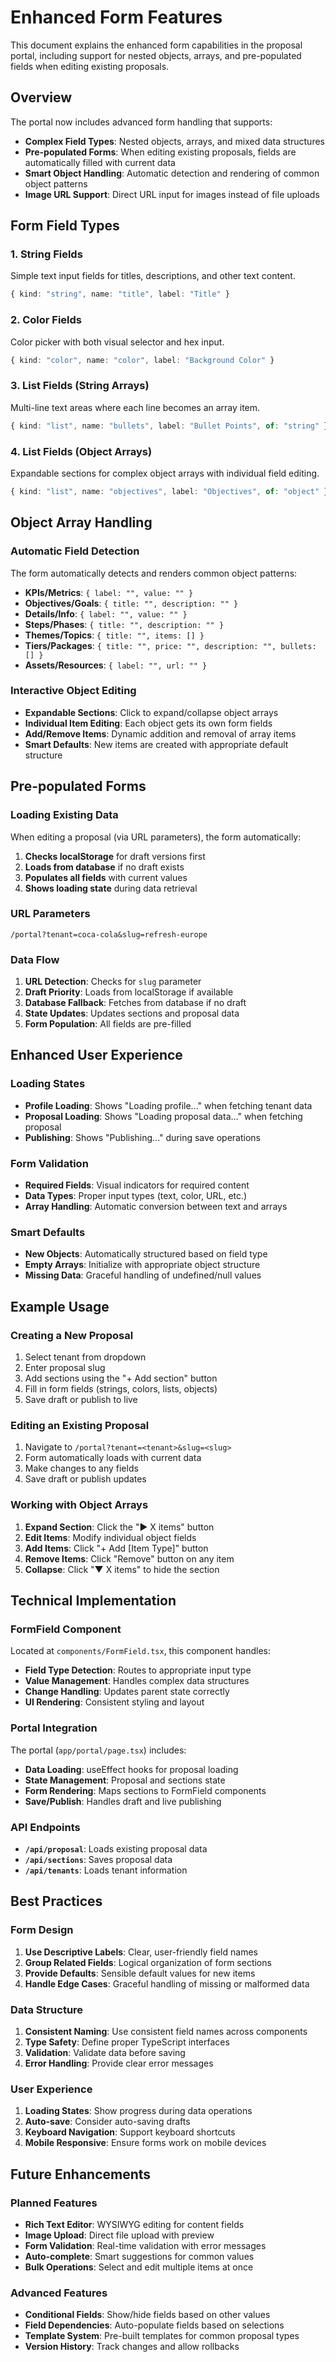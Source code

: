 # Enhanced Form Features

This document explains the enhanced form capabilities in the proposal portal, including support for nested objects, arrays, and pre-populated fields when editing existing proposals.

## Overview

The portal now includes advanced form handling that supports:
- **Complex Field Types**: Nested objects, arrays, and mixed data structures
- **Pre-populated Forms**: When editing existing proposals, fields are automatically filled with current data
- **Smart Object Handling**: Automatic detection and rendering of common object patterns
- **Image URL Support**: Direct URL input for images instead of file uploads

## Form Field Types

### 1. String Fields
Simple text input fields for titles, descriptions, and other text content.

```typescript
{ kind: "string", name: "title", label: "Title" }
```

### 2. Color Fields
Color picker with both visual selector and hex input.

```typescript
{ kind: "color", name: "color", label: "Background Color" }
```

### 3. List Fields (String Arrays)
Multi-line text areas where each line becomes an array item.

```typescript
{ kind: "list", name: "bullets", label: "Bullet Points", of: "string" }
```

### 4. List Fields (Object Arrays)
Expandable sections for complex object arrays with individual field editing.

```typescript
{ kind: "list", name: "objectives", label: "Objectives", of: "object" }
```

## Object Array Handling

### Automatic Field Detection
The form automatically detects and renders common object patterns:

- **KPIs/Metrics**: `{ label: "", value: "" }`
- **Objectives/Goals**: `{ title: "", description: "" }`
- **Details/Info**: `{ label: "", value: "" }`
- **Steps/Phases**: `{ title: "", description: "" }`
- **Themes/Topics**: `{ title: "", items: [] }`
- **Tiers/Packages**: `{ title: "", price: "", description: "", bullets: [] }`
- **Assets/Resources**: `{ label: "", url: "" }`

### Interactive Object Editing
- **Expandable Sections**: Click to expand/collapse object arrays
- **Individual Item Editing**: Each object gets its own form fields
- **Add/Remove Items**: Dynamic addition and removal of array items
- **Smart Defaults**: New items are created with appropriate default structure

## Pre-populated Forms

### Loading Existing Data
When editing a proposal (via URL parameters), the form automatically:

1. **Checks localStorage** for draft versions first
2. **Loads from database** if no draft exists
3. **Populates all fields** with current values
4. **Shows loading state** during data retrieval

### URL Parameters
```
/portal?tenant=coca-cola&slug=refresh-europe
```

### Data Flow
1. **URL Detection**: Checks for `slug` parameter
2. **Draft Priority**: Loads from localStorage if available
3. **Database Fallback**: Fetches from database if no draft
4. **State Updates**: Updates sections and proposal data
5. **Form Population**: All fields are pre-filled

## Enhanced User Experience

### Loading States
- **Profile Loading**: Shows "Loading profile..." when fetching tenant data
- **Proposal Loading**: Shows "Loading proposal data..." when fetching proposal
- **Publishing**: Shows "Publishing..." during save operations

### Form Validation
- **Required Fields**: Visual indicators for required content
- **Data Types**: Proper input types (text, color, URL, etc.)
- **Array Handling**: Automatic conversion between text and arrays

### Smart Defaults
- **New Objects**: Automatically structured based on field type
- **Empty Arrays**: Initialize with appropriate object structure
- **Missing Data**: Graceful handling of undefined/null values

## Example Usage

### Creating a New Proposal
1. Select tenant from dropdown
2. Enter proposal slug
3. Add sections using the "+ Add section" button
4. Fill in form fields (strings, colors, lists, objects)
5. Save draft or publish to live

### Editing an Existing Proposal
1. Navigate to `/portal?tenant=<tenant>&slug=<slug>`
2. Form automatically loads with current data
3. Make changes to any fields
4. Save draft or publish updates

### Working with Object Arrays
1. **Expand Section**: Click the "▶ X items" button
2. **Edit Items**: Modify individual object fields
3. **Add Items**: Click "+ Add [Item Type]" button
4. **Remove Items**: Click "Remove" button on any item
5. **Collapse**: Click "▼ X items" to hide the section

## Technical Implementation

### FormField Component
Located at `components/FormField.tsx`, this component handles:

- **Field Type Detection**: Routes to appropriate input type
- **Value Management**: Handles complex data structures
- **Change Handling**: Updates parent state correctly
- **UI Rendering**: Consistent styling and layout

### Portal Integration
The portal (`app/portal/page.tsx`) includes:

- **Data Loading**: useEffect hooks for proposal loading
- **State Management**: Proposal and sections state
- **Form Rendering**: Maps sections to FormField components
- **Save/Publish**: Handles draft and live publishing

### API Endpoints
- **`/api/proposal`**: Loads existing proposal data
- **`/api/sections`**: Saves proposal data
- **`/api/tenants`**: Loads tenant information

## Best Practices

### Form Design
1. **Use Descriptive Labels**: Clear, user-friendly field names
2. **Group Related Fields**: Logical organization of form sections
3. **Provide Defaults**: Sensible default values for new items
4. **Handle Edge Cases**: Graceful handling of missing or malformed data

### Data Structure
1. **Consistent Naming**: Use consistent field names across components
2. **Type Safety**: Define proper TypeScript interfaces
3. **Validation**: Validate data before saving
4. **Error Handling**: Provide clear error messages

### User Experience
1. **Loading States**: Show progress during data operations
2. **Auto-save**: Consider auto-saving drafts
3. **Keyboard Navigation**: Support keyboard shortcuts
4. **Mobile Responsive**: Ensure forms work on mobile devices

## Future Enhancements

### Planned Features
- **Rich Text Editor**: WYSIWYG editing for content fields
- **Image Upload**: Direct file upload with preview
- **Form Validation**: Real-time validation with error messages
- **Auto-complete**: Smart suggestions for common values
- **Bulk Operations**: Select and edit multiple items at once

### Advanced Features
- **Conditional Fields**: Show/hide fields based on other values
- **Field Dependencies**: Auto-populate fields based on selections
- **Template System**: Pre-built templates for common proposal types
- **Version History**: Track changes and allow rollbacks
